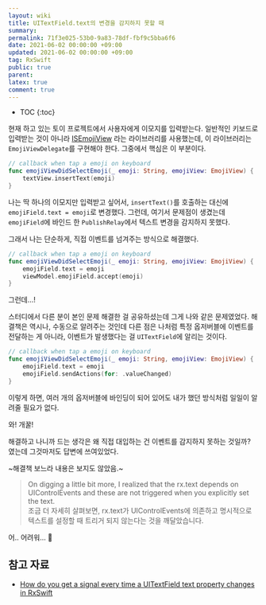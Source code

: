 ```yaml
---
layout: wiki
title: UITextField.text의 변경을 감지하지 못할 때
summary: 
permalink: 71f3e025-53b0-9a83-78df-fbf9c5bba6f6
date: 2021-06-02 00:00:00 +09:00
updated: 2021-06-02 00:00:00 +09:00
tag: RxSwift 
public: true
parent: 
latex: true
comment: true
---
```


* TOC
{:toc}

현재 하고 있는 토이 프로젝트에서 사용자에게 이모지를 입력받는다. 일반적인 키보드로 입력받는 것이 아니라 [ISEmojiView](https://github.com/isaced/ISEmojiView) 라는 라이브러리를 사용했는데, 이 라이브러리는 `EmojiViewDelegate`를 구현해야 한다. 그중에서 핵심은 이 부분이다.

```swift
// callback when tap a emoji on keyboard
func emojiViewDidSelectEmoji(_ emoji: String, emojiView: EmojiView) {
    textView.insertText(emoji)
}
```

나는 딱 하나의 이모지만 입력받고 싶어서, `insertText()`를 호출하는 대신에 `emojiField.text = emoji`로 변경했다. 그런데, 여기서 문제점이 생겼는데 `emojiField`에 바인드 한 `PublishRelay`에서 텍스트 변경을 감지하지 못했다.

그래서 나는 단순하게, 직접 이벤트를 넘겨주는 방식으로 해결했다.

```swift
// callback when tap a emoji on keyboard
func emojiViewDidSelectEmoji(_ emoji: String, emojiView: EmojiView) {
    emojiField.text = emoji
    viewModel.emojiField.accept(emoji)
}
```

그런데...!

스터디에서 다른 분이 본인 문제 해결한 걸 공유하셨는데 그게 나와 같은 문제였었다. 해결책은 역시나, 수동으로 알려주는 것인데 다른 점은 나처럼 특정 옵저버블에 이벤트를 전달하는 게 아니라, 이벤트가 발생했다는 걸 `UITextField`에 알리는 것이다.

```swift
// callback when tap a emoji on keyboard
func emojiViewDidSelectEmoji(_ emoji: String, emojiView: EmojiView) {
    emojiField.text = emoji
    emojiField.sendActions(for: .valueChanged)
}
```

이렇게 하면, 여러 개의 옵저버블에 바인딩이 되어 있어도 내가 했던 방식처럼 일일이 알려줄 필요가 없다.

와! 개꿀!

해결하고 나니까 드는 생각은 왜 직접 대입하는 건 이벤트를 감지하지 못하는 것일까? 였는데 그것마저도 답변에 쓰여있었다.

~해결책 보느라 내용은 보지도 않았음.~

> On digging a little bit more, I realized that the rx.text depends on UIControlEvents and these are not triggered when you explicitly set the text.  
> 조금 더 자세히 살펴보면, rx.text가 UIControlEvents에 의존하고 명시적으로 텍스트를 설정할 때 트리거 되지 않는다는 것을 깨달았습니다.

어.. 어려워... 🤯

## 참고 자료

- [How do you get a signal every time a UITextField text property changes in RxSwift](https://stackoverflow.com/questions/45633173/how-do-you-get-a-signal-every-time-a-uitextfield-text-property-changes-in-rxswif)
